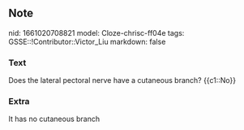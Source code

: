 ## Note
nid: 1661020708821
model: Cloze-chrisc-ff04e
tags: GSSE::!Contributor::Victor_Liu
markdown: false

### Text
Does the lateral pectoral nerve have a cutaneous branch? {{c1::No}}

### Extra
It has no cutaneous branch

